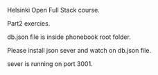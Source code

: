 Helsinki Open Full Stack course.

Part2 exercies.

db.json file is inside phonebook root folder.

Please install json sever and watch on db.json file.

sever is running on port 3001.
